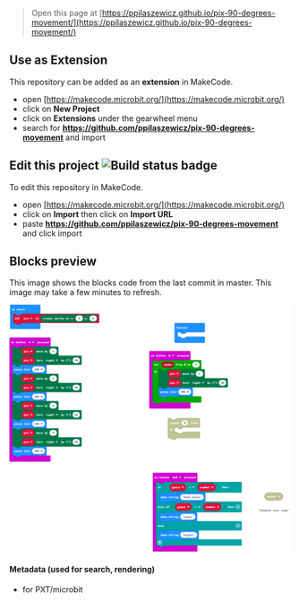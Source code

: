 
> Open this page at [https://ppilaszewicz.github.io/pix-90-degrees-movement/](https://ppilaszewicz.github.io/pix-90-degrees-movement/)

## Use as Extension

This repository can be added as an **extension** in MakeCode.

* open [https://makecode.microbit.org/](https://makecode.microbit.org/)
* click on **New Project**
* click on **Extensions** under the gearwheel menu
* search for **https://github.com/ppilaszewicz/pix-90-degrees-movement** and import

## Edit this project ![Build status badge](https://github.com/ppilaszewicz/pix-90-degrees-movement/workflows/MakeCode/badge.svg)

To edit this repository in MakeCode.

* open [https://makecode.microbit.org/](https://makecode.microbit.org/)
* click on **Import** then click on **Import URL**
* paste **https://github.com/ppilaszewicz/pix-90-degrees-movement** and click import

## Blocks preview

This image shows the blocks code from the last commit in master.
This image may take a few minutes to refresh.

![A rendered view of the blocks](https://github.com/ppilaszewicz/pix-90-degrees-movement/raw/master/.github/makecode/blocks.png)

#### Metadata (used for search, rendering)

* for PXT/microbit
<script src="https://makecode.com/gh-pages-embed.js"></script><script>makeCodeRender("{{ site.makecode.home_url }}", "{{ site.github.owner_name }}/{{ site.github.repository_name }}");</script>

